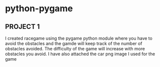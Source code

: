 # python-pygame

## PROJECT 1

I created racegame using the pygame python module where you have to avoid the obstacles and the gamde will keep track of the number of obstacles avoided. The difficulty of the game will increase with more obstacles you avoid. I have also attached the car png image I used for the game
